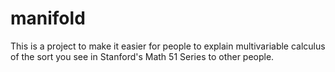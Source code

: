 # manifold
This is a project to make it easier for people to explain multivariable calculus of the sort you see in Stanford's Math 51 Series to other people.
